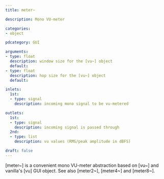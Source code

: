 ```yaml
---
title: meter~

description: Mono VU-meter

categories:
- object

pdcategory: GUI

arguments:
- type: float
  description: window size for the [vu~] object
  default:
- type: float
  description: hop size for the [vu~] object
  default:

inlets:
  1st:
  - type: signal
    description: incoming mono signal to be vu-metered

outlets:
  1st:
  - type: signal
    description: incoming signal is passed through
  2nd:
  - type: list
    description: vu values (RMS/peak amplitude in dBFS)

draft: false
---
```


[meter~] is a convenient mono VU-meter abstraction based on [vu~] and vanilla's [vu] GUI object. See also [meter2~], [meter4~] and [meter8~].
